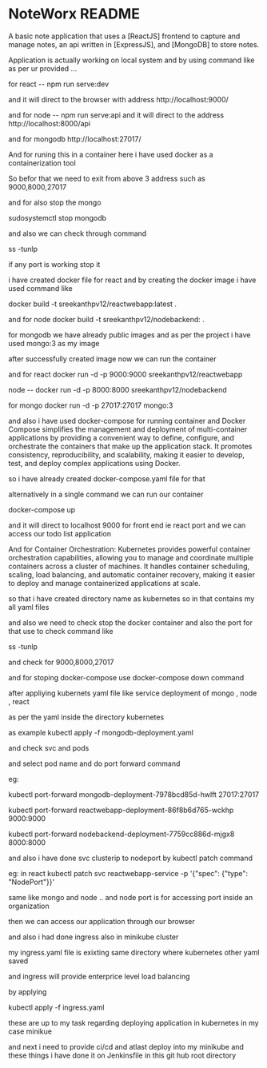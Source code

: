 # NoteWorx README

A basic note application that uses a [ReactJS] frontend to capture and manage notes, an api written in [ExpressJS], and [MongoDB] to store notes.


Application is actually working on local system and by using command like as per ur provided ...

for react --  npm run serve:dev

and it will direct to the browser with address http://localhost:9000/ 


and for node -- npm run serve:api   and it will direct to the address   http://localhost:8000/api

and for mongodb   http://localhost:27017/ 
 
And for runing  this in a container here i have used docker as a containerization tool  
 
So befor that we need to exit from above 3 address such as 9000,8000,27017 

and for also stop the mongo 

sudosystemctl stop mongodb

and also we can check through command 

 ss -tunlp

if any port is working stop it 

i have created docker file for react and by creating the docker image i have used command like

 

  docker build  -t sreekanthpv12/reactwebapp:latest .
   
and for node   docker build -t sreekanthpv12/nodebackend: .

for mongodb we have already public images and as per the project i have used  mongo:3 as my image 

after successfully created image now we can run the container  

and for react  docker run -d -p 9000:9000 sreekanthpv12/reactwebapp 

node --  docker run -d -p 8000:8000 sreekanthpv12/nodebackend

for mongo  docker run -d -p 27017:27017 mongo:3


and also i have used docker-compose for running container  and  Docker Compose simplifies the management and deployment of multi-container applications by providing a convenient way to define, configure, and orchestrate the containers that make up the application stack. It promotes consistency, reproducibility, and scalability, making it easier to develop, test, and deploy complex applications using Docker.

so i have already created docker-compose.yaml file for that 

alternatively in a single command we can run our container

docker-compose up

and it will direct to localhost 9000 for front end ie react port and we can access our todo list application

And for Container Orchestration: Kubernetes provides powerful container orchestration capabilities, allowing you to manage and coordinate multiple containers across a cluster of machines. It handles container scheduling, scaling, load balancing, and automatic container recovery, making it easier to deploy and manage containerized applications at scale.

so that i have created directory name as kubernetes so in that contains my all yaml files

and also we need to check stop the docker container and also the port for that use to check command like 

ss -tunlp 

 and check for 9000,8000,27017
 
and for stoping docker-compose use docker-compose down command

after appliying kubernets yaml file like service deployment of mongo , node , react 

as per the yaml inside the directory kubernetes

as example kubectl apply -f mongodb-deployment.yaml

and check svc and pods 

and select pod name and do port forward command 

eg: 

kubectl port-forward mongodb-deployment-7978bcd85d-hwlft 27017:27017

kubectl port-forward reactwebapp-deployment-86f8b6d765-wckhp  9000:9000

kubectl port-forward nodebackend-deployment-7759cc886d-mjgx8  8000:8000

and also i have done svc clusterip to nodeport by kubectl patch command 

eg:
in react  kubectl patch svc reactwebapp-service  -p '{"spec": {"type": "NodePort"}}'

same like mongo and node .. and node port is for accessing port inside an organization

then we can access our application through our browser 

and also i had done ingress also in minikube cluster 

my ingress.yaml file is exixting same directory where kubernetes other yaml saved

and ingress will provide enterprice level load balancing 

by applying 

kubectl apply -f  ingress.yaml 

these are up to my task regarding deploying application in kubernetes in my case minikue 

and next i need to provide ci/cd and atlast deploy into my minikube  and these things i have done it on Jenkinsfile in this git hub  root directory 



